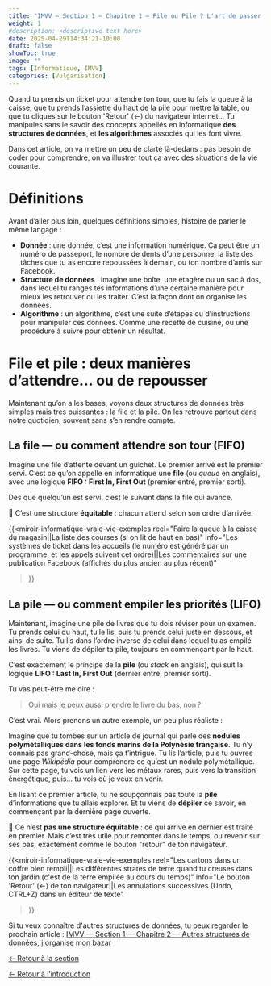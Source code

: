 ```yaml
---
title: "IMVV — Section 1 — Chapitre 1 — File ou Pile ? L'art de passer avant les autres"
weight: 1
#description: <descriptive text here>
date: 2025-04-29T14:34:21-10:00
draft: false
showToc: true
image: ""
tags: [Informatique, IMVV]
categories: [Vulgarisation]
---
```

Quand tu prends un ticket pour attendre ton tour, que tu fais la queue à la caisse, que tu prends l’assiette du haut de la pile pour mettre la table, ou que tu cliques sur le bouton 'Retour' (←) du navigateur internet…
Tu manipules sans le savoir des concepts appellés en informatique **des structures de données**, et **les algorithmes** associés qui les font vivre.

Dans cet article, on va mettre un peu de clarté là-dedans : pas besoin de coder pour comprendre, on va illustrer tout ça avec des situations de la vie courante.

# Définitions

Avant d’aller plus loin, quelques définitions simples, histoire de parler le même langage :

- **Donnée** : une donnée, c’est une information numérique. Ça peut être un numéro de passeport, le nombre de dents d’une personne, la liste des tâches que tu as encore repoussées à demain, ou ton nombre d’amis sur Facebook.
- **Structure de données** : imagine une boîte, une étagère ou un sac à dos, dans lequel tu ranges tes informations d’une certaine manière pour mieux les retrouver ou les traiter. C’est la façon dont on organise les données.
- **Algorithme** : un algorithme, c’est une suite d’étapes ou d’instructions pour manipuler ces données. Comme une recette de cuisine, ou une procédure à suivre pour obtenir un résultat.

# File et pile : deux manières d’attendre… ou de repousser

Maintenant qu’on a les bases, voyons deux structures de données très simples mais très puissantes : la file et la pile.
On les retrouve partout dans notre quotidien, souvent sans s’en rendre compte.

## La file — ou comment attendre son tour (FIFO)

Imagine une file d’attente devant un guichet. Le premier arrivé est le premier servi.
C’est ce qu’on appelle en informatique une **file** (ou *queue* en anglais), avec une logique **FIFO : First In, First Out** (premier entré, premier sorti).

Dès que quelqu’un est servi, c’est le suivant dans la file qui avance.

🎯 C’est une structure **équitable** : chacun attend selon son ordre d’arrivée.

{{<miroir-informatique-vraie-vie-exemples
    reel="Faire la queue à la caisse du magasin||La liste des courses (si on lit de haut en bas)"
    info="Les systèmes de ticket dans les accueils (le numéro est généré par un programme, et les appels suivent cet ordre)||Les commentaires sur une publication Facebook (affichés du plus ancien au plus récent)"
>}}

## La pile — ou comment empiler les priorités (LIFO)

Maintenant, imagine une pile de livres que tu dois réviser pour un examen.
Tu prends celui du haut, tu le lis, puis tu prends celui juste en dessous, et ainsi de suite.
Tu lis dans l’ordre inverse de celui dans lequel tu as empilé les livres.
Tu viens de dépiler ta pile, toujours en commençant par le haut.

C’est exactement le principe de la **pile** (ou *stack* en anglais), qui suit la logique **LIFO : Last In, First Out** (dernier entré, premier sorti).

Tu vas peut-être me dire :

>Oui mais je peux aussi prendre le livre du bas, non ?

C’est vrai. Alors prenons un autre exemple, un peu plus réaliste :

Imagine que tu tombes sur un article de journal qui parle des **nodules polymétalliques dans les fonds marins de la Polynésie française**. Tu n’y connais pas grand-chose, mais ça t’intrigue.
Tu lis l’article, puis tu ouvres une page *Wikipédia* pour comprendre ce qu’est un nodule polymétallique. Sur cette page, tu vois un lien vers les métaux rares, puis vers la transition énergétique, puis… tu vois où je veux en venir.

En lisant ce premier article, tu ne soupçonnais pas toute la **pile** d’informations que tu allais explorer. Et tu viens de **dépiler** ce savoir, en commençant par la dernière page ouverte.

🎯 Ce n’est **pas une structure équitable** : ce qui arrive en dernier est traité en premier.
Mais c’est très utile pour remonter dans le temps, ou revenir sur ses pas, exactement comme le bouton "retour" de ton navigateur.

{{<miroir-informatique-vraie-vie-exemples
    reel="Les cartons dans un coffre bien rempli||Les différentes strates de terre quand tu creuses dans ton jardin (c'est de la terre empilée au cours du temps)"
    info="Le bouton 'Retour' (←) de ton navigateur||Les annulations successives (Undo, CTRL+Z) dans un éditeur de texte"
>}}

Si tu veux connaître d'autres structures de données, tu peux regarder le prochain article : [IMVV — Section 1 — Chapitre 2 — Autres structures de données, j'organise mon bazar](../structures-de-donnees/)

[← Retour à la section](../../les-bases/les-bases/)

[← Retour à l’introduction](../../introduction/)